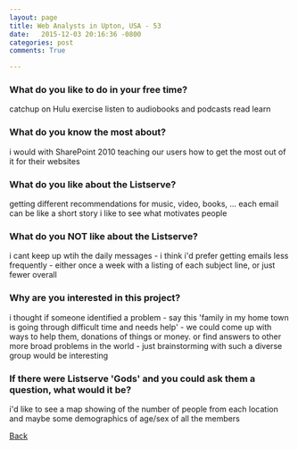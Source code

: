 ```yaml
---
layout: page
title: Web Analysts in Upton, USA - 53
date:   2015-12-03 20:16:36 -0800
categories: post
comments: True

---
```


### What do you like to do in your free time?
<p>catchup on Hulu
exercise
listen to audiobooks and podcasts
read
learn</p>

### What do you know the most about?
<p>i would with SharePoint 2010 teaching our users how to get the most out of it for their websites</p>

### What do you like about the Listserve?
<p>getting different recommendations for music, video, books, ...
each email can be like a short story
i like to see what motivates people</p>

### What do you NOT like about the Listserve?
<p>i cant keep up wtih the daily messages - i think i'd prefer getting emails less frequently - either once a week with a listing of each subject line, or just fewer overall</p>

### Why are you interested in this project?
<p>i thought if someone identified a problem - say this 'family in my home town is going through difficult time and needs help' - we could come up with ways to help them, donations of things or money.
or find answers to other more broad problems in the world - just brainstorming with such a diverse group would be interesting</p>

### If there were Listserve 'Gods' and you could ask them a question, what would it be?
<p>i'd like to see a map showing of the number of people from each location and maybe some demographics of age/sex of all the members</p>

[Back][1]

[1]: /responders/all